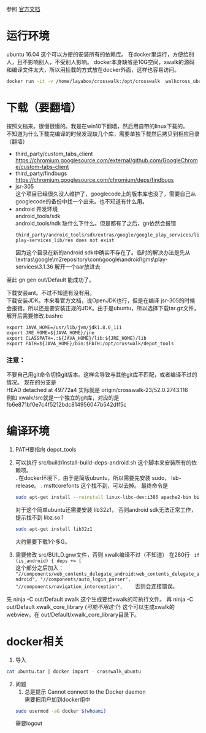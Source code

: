
参照 [官方文档](https://crosswalk-project.org/contribute/building_crosswalk/android_build.html)

#  运行环境
ubuntu 16.04 这个可以方便的安装所有的依赖库。
在docker里运行，方便给别人，且不影响别人，不受别人影响。
docker本身缺省是10G空间，xwalk的源码和编译文件太大，所以用挂载的方式放在docker外面，这样也容易访问。
```bash
docker run -it -v /home/layabox/crosswalk:/opt/crosswalk  walkcross_ubuntu /bin/bash
```
    

#  下载（要翻墙）
按照文档来。很慢很慢的。我是在win10下翻墙，然后用自带的linux下载的。  
不知道为什么下载完编译的时候发现缺几个库，需要单独下载然后拷贝到相应目录（翻墙） 

* third_party/custom_tabs_client  
    https://chromium.googlesource.com/external/github.com/GoogleChrome/custom-tabs-client  
* third_party/findbugs    
    https://chromium.googlesource.com/chromium/deps/findbugs
* jsr-305  
    这个项目已经很久没人维护了，googlecode上的版本库也没了，需要自己从googlecode的备份中找一个出来。也不知道有什么用。
* android 开发环境  
    android_tools/sdk  
    android_tools/ndk
    缺什么下什么。但是都有了之后，gn依然会报错
    ```
    third_party/android_tools/sdk/extras/google/google_play_services/libproject/google-play-services_lib/res does not exist
    ```  
    因为这个目录在新的android sdk中确实不存在了。临时的解决办法是先从\extras\google\m2repository\com\google\android\gms\play-services\3.1.36 解开一个aar放进去
    
至此 gn gen out/Default 能成功了。

下载安装ant。不过不知道有没有用。  
下载安装JDK。本来看官方文档，说OpenJDK也行，但是在编译 jsr-305的时候会报错。所以还是要安装正规的JDK。由于是ubuntu，所以选择下载tar.gz文件，解开后需要修改.bashrc
```
export JAVA_HOME=/usr/lib/jvm/jdk1.8.0_111
export JRE_HOME=${JAVA_HOME}/jre
export CLASSPATH=.:${JAVA_HOME}/lib:${JRE_HOME}/lib
export PATH=${JAVA_HOME}/bin:$PATH:/opt/crosswalk/depot_tools

```

### 注意：
不要自己用git命令切换git版本。这样会导致与其他git库不匹配，或者编译不过的情况。
现在的分支是  
HEAD detached at 49772a4
实际就是 origin/crosswalk-23/52.0.2743.116  
例如 xwalk/src就是一个独立的git库，对应的是
fb6e871bf0e7c4f5212bdc814956047b542dff5c

# 编译环境
   1. PATH要指向 depot_tools
   2. 可以执行 src/build/install-build-deps-android.sh 这个脚本来安装所有的依赖项。  
      . 在docker环境下，由于是简版ubuntu，所以需要先安装 sudo， lsb-release。
      . msttcorefonts 这个找不到，可以去掉。
      最终命令是
      ```bash
      sudo apt-get install --reinstall linux-libc-dev:i386 apache2-bin bison cdbs curl devscripts dpkg-dev elfutils fakeroot flex fonts-indic fonts-thai-tlwg g++ g++-5-multilib git-core git-svn gperf language-pack-da language-pack-fr language-pack-he language-pack-zh-hant lib32gcc1 lib32stdc++6 libapache2-mod-php7.0 libasound2 libasound2-dev libatk1.0-0 libav-tools libbluetooth-dev libbrlapi-dev libbrlapi0.6 libbz2-1.0 libbz2-dev libc6 libc6-i386 libcairo2 libcairo2-dev libcap-dev libcap2 libcups2 libcups2-dev libcurl4-gnutls-dev libdrm-dev libelf-dev libexpat1 libffi-dev libffi6 libfontconfig1 libfreetype6 libgbm-dev libgconf2-dev libgl1-mesa-dev libgles2-mesa-dev libglib2.0-0 libglib2.0-dev libglu1-mesa-dev libgnome-keyring-dev libgnome-keyring0 libgtk2.0-0 libgtk2.0-dev libjpeg-dev libkrb5-dev libnspr4 libnspr4-dev libnss3 libnss3-dev libpam0g libpam0g-dev libpango1.0-0 libpci-dev libpci3 libpcre3 libpixman-1-0 libpng12-0 libpulse-dev libpulse0 libsctp-dev libspeechd-dev libspeechd2 libsqlite3-0 libsqlite3-dev libssl-dev libstdc++6 libudev-dev libudev1 libwww-perl libx11-6 libxau6 libxcb1 libxcomposite1 libxcursor1 libxdamage1 libxdmcp6 libxext6 libxfixes3 libxi6 libxinerama1 libxkbcommon-dev libxrandr2 libxrender1 libxslt1-dev libxss-dev libxt-dev libxtst-dev libxtst6 mesa-common-dev openbox patch perl php7.0-cgi pkg-config python python-cherrypy3 python-crypto python-dev python-numpy python-opencv python-openssl python-psutil python-yaml realpath rpm ruby subversion ttf-dejavu-core wdiff zip zlib1g
      ```
      对于这个简单ubuntu还需要安装 lib32z1， 否则android sdk无法正常工作，提示找不到 libz.so.1
      ```bash
      sudo apt-get install lib32z1
      ```  
      大约需要下载1个多G。

  3. 需要修改 src/BUILD.gnw文件，否则 xwalk编译不过（不知道）
    在280行
    ``` 
        if (is_android) {
            deps += [
    ```  
    这个部分之后加入：
    ```
      "//components/web_contents_delegate_android:web_contents_delegate_android",
      "//components/auto_login_parser",
      "//components/navigation_interception",    
    ```
    否则会连接错误。

先 ninja -C out/Default xwalk
    这个生成要给xwalk的可执行文件。
再 ninja -C out/Default xwalk_core_library  (*可能不用这个*)
    这个可以生成xwalk的webview。在 out/Default/xwalk_core_library目录下。

# docker相关
1. 导入
```bash
cat ubuntu.tar | docker import - crosswalk_ubuntu
```

2. 问题
    1. 总是提示 Cannot connect to the Docker daemon  
    需要把用户加到docker组中  
    ```bash
    sudo usermod -aG docker $(whoami)
    ```
    需要logout
